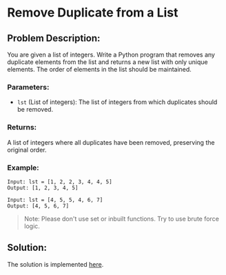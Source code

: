 # Remove Duplicate from a List

## Problem Description:

You are given a list of integers. Write a Python program that removes any duplicate elements from the list and returns a new list with only unique elements. The order of elements in the list should be maintained.

### Parameters:

* `lst` (List of integers): The list of integers from which duplicates should be removed.

### Returns:

A list of integers where all duplicates have been removed, preserving the original order.

### Example:

```
Input: lst = [1, 2, 2, 3, 4, 4, 5]
Output: [1, 2, 3, 4, 5]
```
```
Input: lst = [4, 5, 5, 4, 6, 7]
Output: [4, 5, 6, 7]
```

> Note: Please don't use set or inbuilt functions. Try to use brute force logic.

## Solution:

The solution is implemented [here](./code.py).
